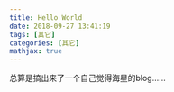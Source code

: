 ```yaml
---
title: Hello World
date: 2018-09-27 13:41:19
tags: [其它]
categories: [其它]
mathjax: true
---
```

总算是搞出来了一个自己觉得海星的blog……
